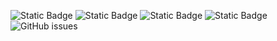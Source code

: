 ![Static Badge](https://img.shields.io/badge/blacklists-60-000000) ![Static Badge](https://img.shields.io/badge/blacklisted-3187177-cc0000) ![Static Badge](https://img.shields.io/badge/whitelisted-2244-00CC00) ![Static Badge](https://img.shields.io/badge/streaming_blacklist-28107-000000) ![GitHub issues](https://img.shields.io/github/issues/fabriziosalmi/blacklists)
